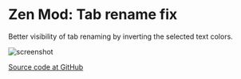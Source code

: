 
# Zen Mod: Tab rename fix

Better visibility of tab renaming by inverting the selected text colors.

![screenshot](./tab-rename-fix.png)

[Source code at GitHub](https://github.com/psu/zen-mods)
